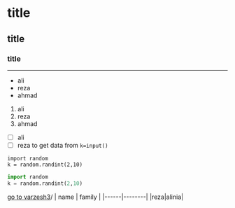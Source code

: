 # title
## title
### title
---
- ali
- reza
- ahmad

1. ali
2. reza
3. ahmad

- [ ] ali
- [ ] reza
to get data from `k=input()`

```
import random
k = random.randint(2,10)
```

```python
import random
k = random.randint(2,10)
```
[go to varzesh3](https://varzesh3.com)/
| name | family |
|------|--------|
|reza|alinia|